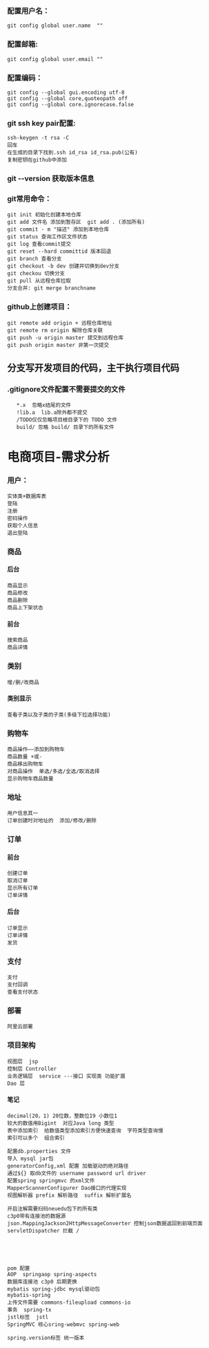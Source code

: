 ###  配置用户名：
    git config global user.name  ""
###  配置邮箱:
    git config global user.email ""
###  配置编码：
    git config --global gui.encoding utf-8
    git config --global core,quoteopath off
    git config --global core.ignorecase.false
###  git ssh key pair配置:
    ssh-keygen -t rsa -C
    回车
    在生成的目录下找到.ssh id_rsa id_rsa.pub(公有)
    复制密钥在github中添加
### git --version  获取版本信息
### git常用命令：
    git init 初始化创建本地仓库
    git add 文件名 添加到暂存区  git add . (添加所有)
    git commit - m "描述" 添加到本地仓库
    git status 查询工作区文件状态
    git log 查看commit提交
    git reset --hard committid 版本回退
    git branch 查看分支
    git checkout -b dev 创建并切换到dev分支
    git checkou 切换分支
    git pull 从远程仓库拉取
    分支合并: git merge branchname
###  github上创建项目：    
    git remote add origin + 远程仓库地址
    git remote rm origin 解除仓库关联 
    git push -u origin master 提交到远程仓库 
    git push origin master 非第一次提交   
    
##  分支写开发项目的代码，主干执行项目代码

###  .gitignore文件配置不需要提交的文件 
       *.x  忽略x结尾的文件
       !lib.a  lib.a除外都不提交
       /TODO仅仅忽略项目根目录下的 TODO 文件
       build/ 忽略 build/ 目录下的所有文件 
       
       
       
       
# 电商项目-需求分析

### 用户：
    实体类+数据库表
    登陆
    注册
    密码操作
    获取个人信息
    退出登陆    
### 商品
#### 后台
    商品显示
    商品修改
    商品删除
    商品上下架状态
#### 前台
    搜索商品
    商品详情
### 类别
    增/删/改商品
 #### 类别显示
    查看子类以及子类的子类(多级下拉选择功能)   
###  购物车
    商品操作——添加到购物车  
    商品数量 +或-
    商品移出购物车
    对商品操作  单选/多选/全选/取消选择
    显示购物车商品数量
### 地址
    用户信息其一
    订单创建时对地址的  添加/修改/删除
### 订单
#### 前台
    创建订单
    取消订单
    显示所有订单
    订单详情    
#### 后台
    订单显示
    订单详情
    发货
### 支付
    支付
    支付回调
    查看支付状态  
    
### 部署
    阿里云部署  
    
  
    
###  项目架构
    视图层  jsp
    控制层 Controller
    业务逻辑层  service ---接口 实现类 功能扩展
    Dao 层 
 #### 笔记   
    
    decimal(20，1) 20位数，整数位19 小数位1
    较大的数值用Bigint  对应Java long 类型  
    表中添加索引  给数值类型添加索引方便快速查询  字符类型查询慢
    索引可以多个  组合索引    
    
    配置db.properties 文件 
    导入 mysql jar包
    generatorConfig,xml 配置 加载驱动的绝对路径
    通过${} 取db文件的 username password url driver
    配置spring springmvc 的xml文件
    MapperScannerConfigurer Dao接口的代理实现
    视图解析器 prefix 解析路径  suffix 解析扩展名 

    开启注解需要扫码neuedu包下的所有类
    c3p0带有连接池的数据源 
    json.MappingJackson2HttpMessageConverter 控制json数据返回到前端页面
    servletDispatcher 拦截 / 
    
    
    
    
    
    pom 配置
    AOP  springaop spring-aspects
    数据库连接池 c3p0 后期更换
    mybatis spring-jdbc mysql驱动包
    mybatis-spring
    上传文件需要 commons-fileupload commons-io
    事务  spring-tx
    jstl标签  jstl 
    SpringMVC 核心sring-webmvc spring-web
    
    spring.version标签 统一版本